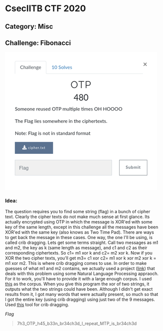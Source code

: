 # CsecIITB CTF 2020
## Category: Misc
## Challenge: Fibonacci

![](Capture.png)

### Idea: 

The question requires you to find some string (flag) in a bunch of cipher text. Clearly the cipher texts do not make much sense at first glance. Its actually
encrypted using OTP in which the message is XOR'ed with some key of the same length, except in this challenge all the messages have been XOR'ed with the
same key (also knows as Two Time Pad). There are ways to get back the message in these cases. One way, the one I'll be using, is called crib dragging. Lets get some terms straight. Call two messages as m1 and m2, the key as k (same length as message), and c1 and c2 as their corresponding ciphertexts. 
So c1= m1 xor k and c2= m2 xor k. Now if you XOR the two cipher texts, you'll get m3= c1 xor c2= m1 xor k xor m2 xor k = m1 xor m2. This is where crib dragging comes to use. In order to make guesses of what m1 and m2 contains, we actually used a project ([link](https://github.com/MrBhendel/2Time)) that deals with this 
problem using some Natural Language Processing appraoch. For it to work, you'll have to provide it with a large enough corpus. I used [this](http://www.cs.cmu.edu/~enron/) as the corpus. When you give this program the xor of two strings, it outputs what the two strings could have been. Although I didn't get exact results from it, I got many words that were actually present, so much so that I got the entire key (using crib dragging) using just two of the 9 messages. Used [this](https://lzutao.github.io/cribdrag/) tool for crib dragging.

*Flag*
> 7h3_OTP_h45_b33n_br34ch3d_I_repeat_MTP_is_br34ch3d

